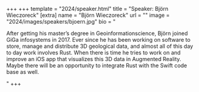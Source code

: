 +++
+++
template = "2024/speaker.html"
title = "Speaker: Björn Wieczoreck"
[extra]
  name = "Björn Wieczoreck"
  url = ""
  image = "2024/images/speakers/bjoern.jpg"
  bio = "<p>After getting his master’s degree in Geoinformationscience, Björn joined GiGa infosystems in 2017. Ever since he has been working on software to store, manage and distribute 3D geological data, and almost all of this day to day work involves Rust. When there is time he tries to work on and improve an iOS app that visualizes this 3D data in Augmented Reality. Maybe there will be an opportunity to integrate Rust with the Swift code base as well.</p>"
+++
